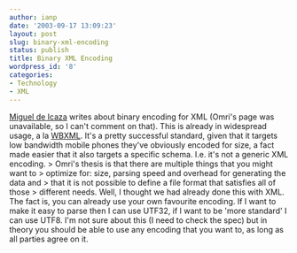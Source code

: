 ```yaml
---
author: ianp
date: '2003-09-17 13:09:23'
layout: post
slug: binary-xml-encoding
status: publish
title: Binary XML Encoding
wordpress_id: '8'
categories:
- Technology
- XML
---
```


[Miguel de
Icaza](http://primates.ximian.com/\~miguel/archive/2003/Sep-16.html)
writes about binary encoding for XML (Omri's page was unavailable, so I
can't comment on that). This is already in widespread usage, a la
[WBXML](http://www.wapforum.org/what/technical.htm). It's a pretty
successful standard, given that it targets low bandwidth mobile phones
they've obviously encoded for size, a fact made easier that it also
targets a specific schema. I.e. it's not a generic XML encoding. \>
Omri's thesis is that there are multiple things that you might want to
\> optimize for: size, parsing speed and overhead for generating the
data and \> that it is not possible to define a file format that
satisfies all of those \> different needs. Well, I thought we had
already done this with XML. The fact is, you can already use your own
favourite encoding. If I want to make it easy to parse then I can use
UTF32, if I want to be 'more standard' I can use UTF8. I'm not sure
about this (I need to check the spec) but in theory you should be able
to use any encoding that you want to, as long as all parties agree on
it.
